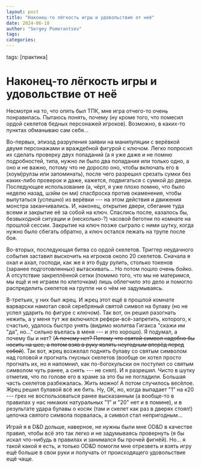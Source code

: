 ```yaml
---
layout: post
title: "Наконец-то лёгкость игры и удовольствие от неё"
date: 2024-06-18
author: "Sergey Pomerantsev"
tags:
categories:
---
```

tags: [практика]

# Наконец-то лёгкость игры и удовольствие от неё

Несмотря на то, что опять был ТПК, мне игра отчего-то очень понравилась. Пытаюсь понять, почему (ну кроме того, что помесил ордой скелетов бедных персонажей игроков). Возможно, в каких-то пунктах обманываю сам себя...

Во-первых, эпизод разруления заявки на манипуляции с верёвкой двумя персонажами и враждебной фигурой с ключом. Легко попросил их сделать проверку двух попаданий (а я уже даже и не помню подробностей, типа, нужно ли было два попадания или только одно, а оно и не важно, потому что не доросло оно, чтобы включать его в (хоум)рулзы или запоминать), после чего разрешил срезать сумки без каких-либо проверок и даже, кажется, подвигаться с сумкой до двери. Последующее использование (а, чёрт, я уже плохо помню, что было неделю назад, шэйм он ми) спасброска против окаменения, чтобы выпутаться (успешно) из верёвки --- на этом действия и движения монстра заканчивались. И, наконец, открытие двери, сбегание туда всеми и закрытие её за собой на ключ. Спаслись после, казалось бы, безвыходной ситуации и (несколько-?) часовой беготни по комнате на прошлой сессии. Закрытие на ключ позже сыграло с ними шутку, когда нужно было сбегать обратно, а ключ остался лежать на трупе после боя.

Во-вторых, последующая битва со ордой скелетов. Триггер неудачного события заставил выскочить на игроков около 20 скелетов. Сначала я охал и ахал, господи, как же я это буду рулить, столько токенов (заранее подготовленных) вытаскивать... Но потом пошло очень бойко. А отсутствие закреплённой сетки (помимо того, что мы не материмся, мы ещё и не играем по клеточкам) лишь облегчило это дело и помогло распределить скелетов на группе ни о чём не задумываясь.

В-третьих, у них был жрец. И жрец этот ещё в прошлой комнате варварски намотал свой серебряный святой символ на булаву (но не успел ударить по фигуре с ключом). Так вот, он решил разогнать нежить, а у меня тут же включился рефери-всё-запретить, которого, к счастью, удалось быстро унять (видимо молитва Гигакса "скажи им "да", но..." сильно въелась в меня --- и это хорошо). Я подумал, а почему бы и нет? (~~А почему нет? Потому что святой символ надобно бы носить на шее, а потом взяв в руку являть неугодным вперёд перед собой~~). Так вот, жрец возжелал поднять булаву со святым символом над головой и прогнать гнусных скелетов (вообще он хотел просто прогнать их, но я напомнил, как по-богохульски он поступил со святым символом чуть ранее, а снять --- не снял). И я разрешил. Чисто в шутку отметив, что по голове его в храме за это бы не погладили. Большая часть скелетов разбежалась. Жить можно! А потом случилось весёлое. Жрец решил булавой всё же бить. Ну, ОК, но, когда выпадает "1" на к20 --- грех не воспользоваться ранее высказанным (а вообще-то в правилах у нас никаких натуральных "1" и "20" нет и в помине), и в результате удара булавы о косяк (там и скелет как раз в дверях стоял!) цепочка святого символа порвалась, а символ стал непригодным…

Играй я в D&D дольше, наверное, не нужны были мне OD&D в качестве правил, чтобы всё это так легко и не задумываясь провернуть (я бы искал что-нибудь в правилах и занимался бы прочей фигнёй). Но... я такой какой я есть, и только OD&D помогли мне отрезветь и взять игру ещё больше в свои руки и получать от происходящего удовольствие ещё чаще.
